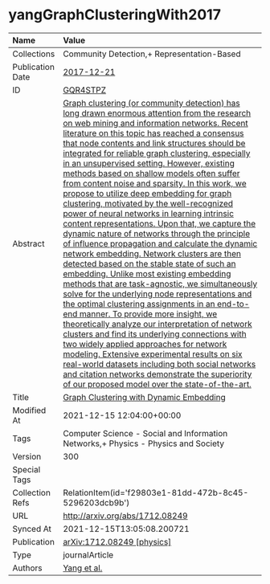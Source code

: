 # yangGraphClusteringWith2017
| Name             | Value                                                                                                                                                                                                                                                                                                                                                                                                                                                                                                                                                                                                                                                                                                                                                                                                                                                                                                                                                                                                                                                                                                                                                                                                                                                                                                                                                                                                                                                                                                           |
|:-----------------|:----------------------------------------------------------------------------------------------------------------------------------------------------------------------------------------------------------------------------------------------------------------------------------------------------------------------------------------------------------------------------------------------------------------------------------------------------------------------------------------------------------------------------------------------------------------------------------------------------------------------------------------------------------------------------------------------------------------------------------------------------------------------------------------------------------------------------------------------------------------------------------------------------------------------------------------------------------------------------------------------------------------------------------------------------------------------------------------------------------------------------------------------------------------------------------------------------------------------------------------------------------------------------------------------------------------------------------------------------------------------------------------------------------------------------------------------------------------------------------------------------------------|
| Collections      | Community Detection,+ Representation-Based                                                                                                                                                                                                                                                                                                                                                                                                                                                                                                                                                                                                                                                                                                                                                                                                                                                                                                                                                                                                                                                                                                                                                                                                                                                                                                                                                                                                                                                                      |
| Publication Date | [2017-12-21](<notionsci.utils.serialization.ExplicitNone object at 0x7f7bb3746ca0>)                                                                                                                                                                                                                                                                                                                                                                                                                                                                                                                                                                                                                                                                                                                                                                                                                                                                                                                                                                                                                                                                                                                                                                                                                                                                                                                                                                                                                             |
| ID               | [GQR4STPZ](<notionsci.utils.serialization.ExplicitNone object at 0x7f7bb3746dc0>)                                                                                                                                                                                                                                                                                                                                                                                                                                                                                                                                                                                                                                                                                                                                                                                                                                                                                                                                                                                                                                                                                                                                                                                                                                                                                                                                                                                                                               |
| Abstract         | [Graph clustering (or community detection) has long drawn enormous attention from the research on web mining and information networks. Recent literature on this topic has reached a consensus that node contents and link structures should be integrated for reliable graph clustering, especially in an unsupervised setting. However, existing methods based on shallow models often suffer from content noise and sparsity. In this work, we propose to utilize deep embedding for graph clustering, motivated by the well-recognized power of neural networks in learning intrinsic content representations. Upon that, we capture the dynamic nature of networks through the principle of influence propagation and calculate the dynamic network embedding. Network clusters are then detected based on the stable state of such an embedding. Unlike most existing embedding methods that are task-agnostic, we simultaneously solve for the underlying node representations and the optimal clustering assignments in an end-to-end manner. To provide more insight, we theoretically analyze our interpretation of network clusters and find its underlying connections with two widely applied approaches for network modeling. Extensive experimental results on six real-world datasets including both social networks and citation networks demonstrate the superiority of our proposed model over the state-of-the-art.](<notionsci.utils.serialization.ExplicitNone object at 0x7f7bb3746ee0>) |
| Title            | [Graph Clustering with Dynamic Embedding](<notionsci.utils.serialization.ExplicitNone object at 0x7f7bb3749040>)                                                                                                                                                                                                                                                                                                                                                                                                                                                                                                                                                                                                                                                                                                                                                                                                                                                                                                                                                                                                                                                                                                                                                                                                                                                                                                                                                                                                |
| Modified At      | 2021-12-15 12:04:00+00:00                                                                                                                                                                                                                                                                                                                                                                                                                                                                                                                                                                                                                                                                                                                                                                                                                                                                                                                                                                                                                                                                                                                                                                                                                                                                                                                                                                                                                                                                                       |
| Tags             | Computer Science - Social and Information Networks,+ Physics - Physics and Society                                                                                                                                                                                                                                                                                                                                                                                                                                                                                                                                                                                                                                                                                                                                                                                                                                                                                                                                                                                                                                                                                                                                                                                                                                                                                                                                                                                                                              |
| Version          | 300                                                                                                                                                                                                                                                                                                                                                                                                                                                                                                                                                                                                                                                                                                                                                                                                                                                                                                                                                                                                                                                                                                                                                                                                                                                                                                                                                                                                                                                                                                             |
| Special Tags     |                                                                                                                                                                                                                                                                                                                                                                                                                                                                                                                                                                                                                                                                                                                                                                                                                                                                                                                                                                                                                                                                                                                                                                                                                                                                                                                                                                                                                                                                                                                 |
| Collection Refs  | RelationItem(id='f29803e1-81dd-472b-8c45-5296203dcb9b')                                                                                                                                                                                                                                                                                                                                                                                                                                                                                                                                                                                                                                                                                                                                                                                                                                                                                                                                                                                                                                                                                                                                                                                                                                                                                                                                                                                                                                                         |
| URL              | http://arxiv.org/abs/1712.08249                                                                                                                                                                                                                                                                                                                                                                                                                                                                                                                                                                                                                                                                                                                                                                                                                                                                                                                                                                                                                                                                                                                                                                                                                                                                                                                                                                                                                                                                                 |
| Synced At        | 2021-12-15T13:05:08.200721                                                                                                                                                                                                                                                                                                                                                                                                                                                                                                                                                                                                                                                                                                                                                                                                                                                                                                                                                                                                                                                                                                                                                                                                                                                                                                                                                                                                                                                                                      |
| Publication      | [arXiv:1712.08249 [physics]](<notionsci.utils.serialization.ExplicitNone object at 0x7f7bb37494c0>)                                                                                                                                                                                                                                                                                                                                                                                                                                                                                                                                                                                                                                                                                                                                                                                                                                                                                                                                                                                                                                                                                                                                                                                                                                                                                                                                                                                                             |
| Type             | journalArticle                                                                                                                                                                                                                                                                                                                                                                                                                                                                                                                                                                                                                                                                                                                                                                                                                                                                                                                                                                                                                                                                                                                                                                                                                                                                                                                                                                                                                                                                                                  |
| Authors          | [Yang et al.](<notionsci.utils.serialization.ExplicitNone object at 0x7f7bb3749670>)                                                                                                                                                                                                                                                                                                                                                                                                                                                                                                                                                                                                                                                                                                                                                                                                                                                                                                                                                                                                                                                                                                                                                                                                                                                                                                                                                                                                                            |

